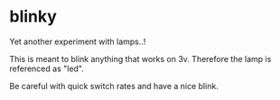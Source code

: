 # blinky
Yet another experiment with lamps..!

This is meant to blink anything that works on 3v. Therefore the lamp is referenced as "led".

Be careful with quick switch rates and have a nice blink.

